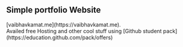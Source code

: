 #
<h2>Simple portfolio Website </h2>
[vaibhavkamat.me](https://vaibhavkamat.me).
<br>
Availed free Hosting and other cool stuff using [Github student pack](https://education.github.com/pack/offers)

